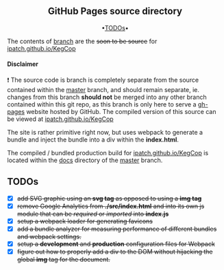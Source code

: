 <div align="center">

## GitHub Pages source directory

</div>

<div align="center">

•[TODOs](#todos)•

</div>

The contents of [branch](https://github.com/ipatch/KegCop/tree/gh-pages) are the ~~soon to be source~~ for [ipatch.github.io/KegCop](https://ipatch.github.io/KegCop)

#### Disclaimer

❗️ The source code is branch is completely separate from the source contained within the [master](https://github.com/ipatch/KegCop/tree/master) branch, and should remain separate, ie. changes from this branch **should not** be merged into any other branch contained within this git repo, as this branch is only here to serve a [gh-pages](https://pages.github.com/) website hosted by GitHub. The compiled version of this source can be viewed at [ipatch.github.io/KegCop](https://ipatch.github.io/KegCop)

The site is rather primitive right now, but uses webpack to generate a bundle and inject the bundle into a div within the **index.html**.

The compiled / bundled production build for [ipatch.github.io/KegCop](https://ipatch.github.io/KegCop) is located within the [docs](https://github.com/ipatch/KegCop/tree/master/docs) directory of the [master](https://github.com/ipatch/KegCop/tree/master) branch.

<a id="todos"></a>

## TODOs

- [x] ~~add SVG graphic using an **svg tag** as opposed to using a **img tag**~~
- [x] ~~remove Google Analytics from **./src/index.html** and into its own js module that can be _required_ or _imported_ into **index.js**~~
- [x] ~~setup a webpack loader for generating favicons~~
- [x] ~~add a bundle analyzer for measuring performance of different bundles and webpack settings.~~
- [x] ~~setup a **development** and **production** configuration files for Webpack~~
- [x] ~~figure out how to properly add a div to the DOM without hijacking the global **img** tag for the document.~~
